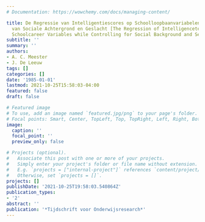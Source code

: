 ```yaml
---
# Documentation: https://wowchemy.com/docs/managing-content/

title: De Regressie van Intelligentiescores op Schoolloopbaanvariabelen onder Constanthouding
  van Sociale Achtergrond en Geslacht [The Regression of Intelligencetest Scores on
  Schoolcareer Variables while Controlling for Social Background and Sex]
subtitle: ''
summary: ''
authors:
- A. C. Meester
- J. De Leeuw
tags: []
categories: []
date: '1985-01-01'
lastmod: 2021-10-25T15:58:03-04:00
featured: false
draft: false

# Featured image
# To use, add an image named `featured.jpg/png` to your page's folder.
# Focal points: Smart, Center, TopLeft, Top, TopRight, Left, Right, BottomLeft, Bottom, BottomRight.
image:
  caption: ''
  focal_point: ''
  preview_only: false

# Projects (optional).
#   Associate this post with one or more of your projects.
#   Simply enter your project's folder or file name without extension.
#   E.g. `projects = ["internal-project"]` references `content/project/deep-learning/index.md`.
#   Otherwise, set `projects = []`.
projects: []
publishDate: '2021-10-25T19:58:03.540864Z'
publication_types:
- '2'
abstract: ''
publication: '*Tijdschrift voor Onderwijsresearch*'
---
```

